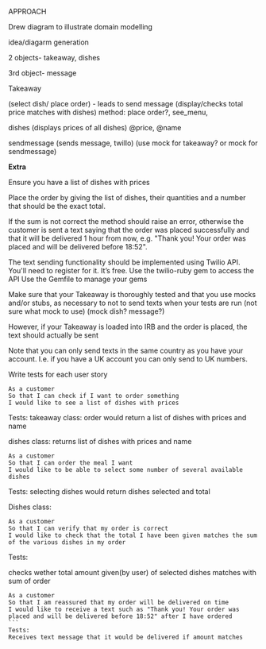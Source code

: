 APPROACH

Drew diagram to illustrate domain modelling

idea/diagarm generation

2 objects- takeaway, dishes

3rd object- message

Takeaway

(select dish/ place order) - leads to send message
(display/checks total price matches with dishes)
method: place order?, see_menu, 


dishes
(displays prices of all dishes)
@price, @name


sendmessage
(sends message, twillo)
(use mock for takeaway?  or mock for sendmessage)



**Extra**

Ensure you have a list of dishes with prices

Place the order by giving the list of dishes, their quantities and a number that should be the exact total. 

If the sum is not correct the method should raise an error, otherwise the customer is sent a text saying that the order was placed successfully and that it will be delivered 1 hour from now, e.g. "Thank you! Your order was placed and will be delivered before 18:52".


The text sending functionality should be implemented using Twilio API. You'll need to register for it. It’s free.
Use the twilio-ruby gem to access the API
Use the Gemfile to manage your gems



Make sure that your Takeaway is thoroughly tested and that you use mocks and/or stubs, as necessary to not to send texts when your tests are run
(not sure what mock to use)
(mock dish? message?)




However, if your Takeaway is loaded into IRB and the order is placed, the text should actually be sent

Note that you can only send texts in the same country as you have your account. I.e. if you have a UK account you can only send to UK numbers.



Write tests for each user story

```
As a customer
So that I can check if I want to order something
I would like to see a list of dishes with prices
````

Tests: 
takeaway class:
order would return a list of dishes with prices and name

dishes class:
returns list of dishes with prices and name


````
As a customer
So that I can order the meal I want
I would like to be able to select some number of several available dishes
````

Tests: 
selecting dishes would return dishes selected and total


Dishes class:




````
As a customer
So that I can verify that my order is correct
I would like to check that the total I have been given matches the sum of the various dishes in my order
````
Tests: 

checks wether total amount given(by user) of selected dishes matches with sum of order




````
As a customer
So that I am reassured that my order will be delivered on time
I would like to receive a text such as "Thank you! Your order was placed and will be delivered before 18:52" after I have ordered
```
Tests: 
Receives text message that it would be delivered if amount matches